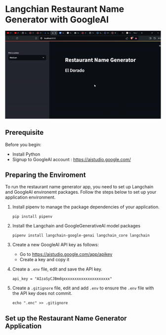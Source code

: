 # Langchian Restaurant Name Generator with GoogleAI


![Restaurant Name Generator Demo](Media/appname.gif)

## Prerequisite
Before you begin:
* Install Python 
* Signup to GoogleAI account : https://aistudio.google.com/ 

## Preparing the Enviroment

To run the restaurant name generator app, you need to set up Langchain and GoogleAI environemt packages. Follow the steps below to set up your application environment.

1. Install pipenv to manage the package dependencies of your application.
    
    ```console
    pip install pipenv
    ```

2. Install the Langchain and GoogleGenerativeAI model packages

    ```console
    pipenv install langchain-google-genai langchain_core langchain
    ```

3. Create a new GoogleAI API key as follows:

    * Go to https://aistudio.google.com/app/apikey
    * Create a key and copy it

4. Create a `.env` file, edit and save the API key.

    ```console
    api_key = "AIzaSyCJBmdqxxxxxxxxxxxxxxxxxxxxx"
    ```
5. Create a `.gitignore` file, edit and add `.env` to ensure the `.env` file with the API key does not commit.

    ```console
    echo ".enc" >> .gitignore
    ```

## Set up the Restaurant Name Generator Application

